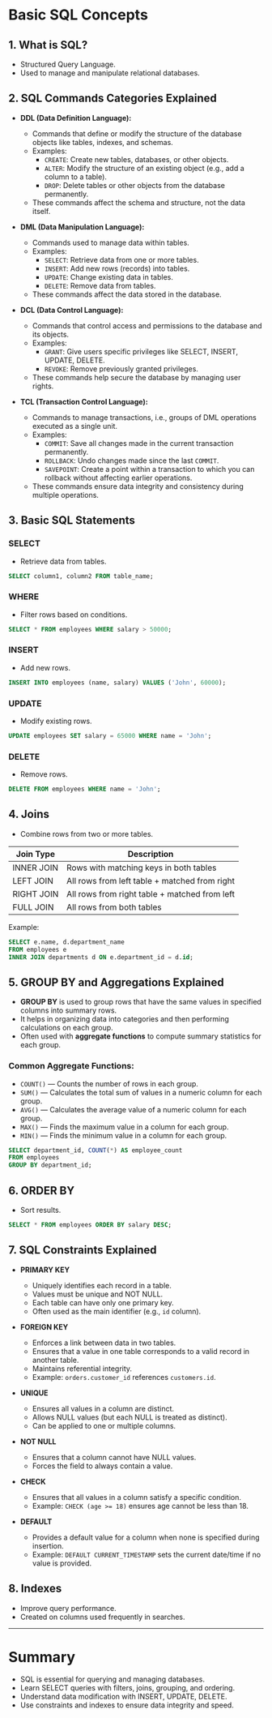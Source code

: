 # Basic SQL Concepts

## 1. What is SQL?

- Structured Query Language.
- Used to manage and manipulate relational databases.

## 2. SQL Commands Categories Explained

- **DDL (Data Definition Language):**

  - Commands that define or modify the structure of the database objects like tables, indexes, and schemas.
  - Examples:
    - `CREATE`: Create new tables, databases, or other objects.
    - `ALTER`: Modify the structure of an existing object (e.g., add a column to a table).
    - `DROP`: Delete tables or other objects from the database permanently.
  - These commands affect the schema and structure, not the data itself.

- **DML (Data Manipulation Language):**

  - Commands used to manage data within tables.
  - Examples:
    - `SELECT`: Retrieve data from one or more tables.
    - `INSERT`: Add new rows (records) into tables.
    - `UPDATE`: Change existing data in tables.
    - `DELETE`: Remove data from tables.
  - These commands affect the data stored in the database.

- **DCL (Data Control Language):**

  - Commands that control access and permissions to the database and its objects.
  - Examples:
    - `GRANT`: Give users specific privileges like SELECT, INSERT, UPDATE, DELETE.
    - `REVOKE`: Remove previously granted privileges.
  - These commands help secure the database by managing user rights.

- **TCL (Transaction Control Language):**
  - Commands to manage transactions, i.e., groups of DML operations executed as a single unit.
  - Examples:
    - `COMMIT`: Save all changes made in the current transaction permanently.
    - `ROLLBACK`: Undo changes made since the last `COMMIT`.
    - `SAVEPOINT`: Create a point within a transaction to which you can rollback without affecting earlier operations.
  - These commands ensure data integrity and consistency during multiple operations.

## 3. Basic SQL Statements

### SELECT

- Retrieve data from tables.

```sql
SELECT column1, column2 FROM table_name;
```

### WHERE

- Filter rows based on conditions.

```sql
SELECT * FROM employees WHERE salary > 50000;
```

### INSERT

- Add new rows.

```sql
INSERT INTO employees (name, salary) VALUES ('John', 60000);
```

### UPDATE

- Modify existing rows.

```sql
UPDATE employees SET salary = 65000 WHERE name = 'John';
```

### DELETE

- Remove rows.

```sql
DELETE FROM employees WHERE name = 'John';
```

## 4. Joins

- Combine rows from two or more tables.

| Join Type  | Description                                   |
| ---------- | --------------------------------------------- |
| INNER JOIN | Rows with matching keys in both tables        |
| LEFT JOIN  | All rows from left table + matched from right |
| RIGHT JOIN | All rows from right table + matched from left |
| FULL JOIN  | All rows from both tables                     |

Example:

```sql
SELECT e.name, d.department_name
FROM employees e
INNER JOIN departments d ON e.department_id = d.id;
```

## 5. GROUP BY and Aggregations Explained

- **GROUP BY** is used to group rows that have the same values in specified columns into summary rows.
- It helps in organizing data into categories and then performing calculations on each group.
- Often used with **aggregate functions** to compute summary statistics for each group.

### Common Aggregate Functions:

- `COUNT()` — Counts the number of rows in each group.
- `SUM()` — Calculates the total sum of values in a numeric column for each group.
- `AVG()` — Calculates the average value of a numeric column for each group.
- `MAX()` — Finds the maximum value in a column for each group.
- `MIN()` — Finds the minimum value in a column for each group.

```sql
SELECT department_id, COUNT(*) AS employee_count
FROM employees
GROUP BY department_id;
```

## 6. ORDER BY

- Sort results.

```sql
SELECT * FROM employees ORDER BY salary DESC;
```

## 7. SQL Constraints Explained

- **PRIMARY KEY**

  - Uniquely identifies each record in a table.
  - Values must be unique and NOT NULL.
  - Each table can have only one primary key.
  - Often used as the main identifier (e.g., `id` column).

- **FOREIGN KEY**

  - Enforces a link between data in two tables.
  - Ensures that a value in one table corresponds to a valid record in another table.
  - Maintains referential integrity.
  - Example: `orders.customer_id` references `customers.id`.

- **UNIQUE**

  - Ensures all values in a column are distinct.
  - Allows NULL values (but each NULL is treated as distinct).
  - Can be applied to one or multiple columns.

- **NOT NULL**

  - Ensures that a column cannot have NULL values.
  - Forces the field to always contain a value.

- **CHECK**

  - Ensures that all values in a column satisfy a specific condition.
  - Example: `CHECK (age >= 18)` ensures age cannot be less than 18.

- **DEFAULT**
  - Provides a default value for a column when none is specified during insertion.
  - Example: `DEFAULT CURRENT_TIMESTAMP` sets the current date/time if no value is provided.

## 8. Indexes

- Improve query performance.
- Created on columns used frequently in searches.

---

# Summary

- SQL is essential for querying and managing databases.
- Learn SELECT queries with filters, joins, grouping, and ordering.
- Understand data modification with INSERT, UPDATE, DELETE.
- Use constraints and indexes to ensure data integrity and speed.
